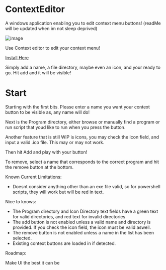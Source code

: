 # ContextEditor
A windows application enabling you to edit context menu buttons! (readMe will be updated when im not sleep deprived)

![image](https://github.com/UGEcko/ContextEditor/assets/38820051/d27bfe6f-b5f1-4d93-a4c5-f046b8953b66)



Use Context editor to edit your context menu!

[Install Here](github.com/UGEcko/ContextEditor/releases)

Simply add a name, a file directory, maybe even an icon, and your ready to go. Hit add and it will be visible!


# Start

Starting with the first bits. Please enter a name you want your context button to be visible as, any name will do!

Next is the Program directory, either browse or manually find a program or run script that youd like to run when you press the button.

Another feature that is still WIP is icons, you may check the Icon field, and input a valid .ico file. This may or may not work.

Then hit Add and play with your button! 

To remove, select a name that corresponds to the correct program and hit the remove button at the bottom.

Known Current Limitations:

* Doesnt consider anything other than an exe file valid, so for powershell scripts, they will work but will be red in text.


Nice to knows:

* The Program directory and Icon Directory text fields have a green text for valid directories, and red text for invalid directories
* The add button is not enabled unless a valid name and directory is provided. If you check the icon field, the icon must be valid aswell.
* The remove button is not enabled unless a name in the list has been selected.
* Existing context buttons are loaded in if detected.


Roadmap:

Make UI the best it can be



